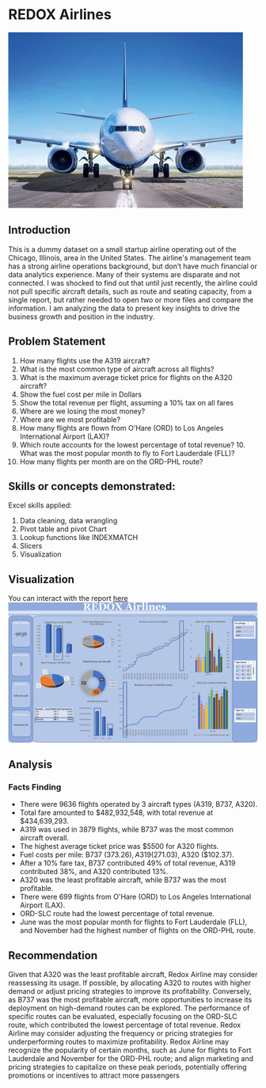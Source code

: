 
# REDOX Airlines
![](https://github.com/voyeleye/Redox-Airline/blob/main/Aviation%20Picture.jpg)
## Introduction
This is a dummy dataset on a small startup airline operating out of the Chicago, Illinois, area in the United States. The airline's management team has a strong airline operations background, but don’t have much financial or data analytics experience. Many of their systems are disparate and not connected. I was shocked to find out that until just recently, the airline could not pull specific aircraft details, such as route and seating capacity, from a single report, but rather needed to open two or more files and compare the information. I am analyzing the data to present key insights to drive the business growth and position in the industry.

## Problem Statement
1. How many flights use the A319 aircraft?
2. What is the most common type of aircraft across all flights?
3. What is the maximum average ticket price for flights on the A320 aircraft?
4. Show the fuel cost per mile in Dollars
5. Show the total revenue per flight, assuming a 10% tax on all fares 
6. Where are we losing the most money?
7. Where are we most profitable?
8. How many flights are flown from O'Hare (ORD) to Los Angeles International Airport (LAX)?
9. Which route accounts for the lowest percentage of total revenue? 10. What was the most popular month to fly to Fort Lauderdale (FLL)?
11. How many flights per month are on the ORD-PHL route?

## Skills or concepts demonstrated:

Excel skills applied:
1.	Data cleaning, data wrangling
2.	Pivot table and pivot Chart
3.	Lookup functions like INDEXMATCH
4.	Slicers
5.	Visualization

## Visualization
You can interact with the report [here](https://onedrive.live.com/edit?id=B50413FC50C0F2B5!3467&resid=B50413FC50C0F2B5!3467&ithint=file%2cxlsx&wdo=2)
![](https://github.com/voyeleye/Redox-Airline/blob/main/Redox%20Airline%20Report.png)
## Analysis

### Facts Finding
- There were 9636 flights operated by 3 aircraft types (A319, B737, A320).
- Total fare amounted to $482,932,548, with total revenue at $434,639,293.
- A319 was used in 3879 flights, while B737 was the most common aircraft overall.
- The highest average ticket price was $5500 for A320 flights.
- Fuel costs per mile: B737 ($373.26), A319 ($271.03), A320 ($102.37).
- After a 10% fare tax, B737 contributed 49% of total revenue, A319 contributed 38%, and A320 contributed 13%.
- A320 was the least profitable aircraft, while B737 was the most profitable.
- There were 699 flights from O'Hare (ORD) to Los Angeles International Airport (LAX).
- ORD-SLC route had the lowest percentage of total revenue.
- June was the most popular month for flights to Fort Lauderdale (FLL), and November had the highest number of flights on the ORD-PHL route.


## Recommendation
Given that A320 was the least profitable aircraft, Redox Airline may consider reassessing its usage. If possible, by allocating A320 to routes with higher demand or adjust pricing strategies to improve its profitability. Conversely, as B737 was the most profitable aircraft, more opportunities to increase its deployment on high-demand routes can be explored.
The performance of specific routes can be evaluated, especially focusing on the ORD-SLC route, which contributed the lowest percentage of total revenue. Redox Airline may consider adjusting the frequency or pricing strategies for underperforming routes to maximize profitability.
Redox Airline may recognize the popularity of certain months, such as June for flights to Fort Lauderdale and November for the ORD-PHL route; and align marketing and pricing strategies to capitalize on these peak periods, potentially offering promotions or incentives to attract more passengers



